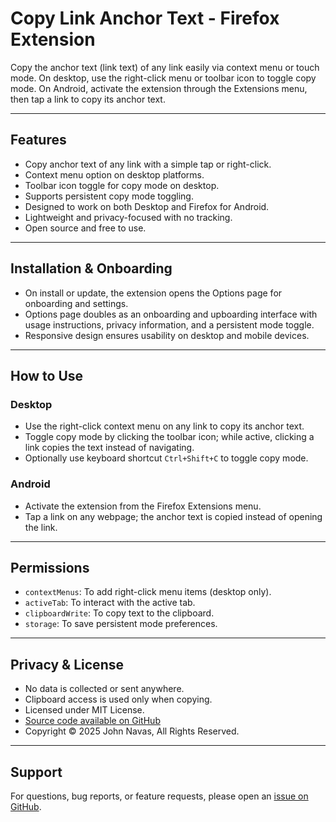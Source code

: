 # Copy Link Anchor Text - Firefox Extension

Copy the anchor text (link text) of any link easily via context menu or touch mode. On desktop, use the right-click menu or toolbar icon to toggle copy mode. On Android, activate the extension through the Extensions menu, then tap a link to copy its anchor text.

---

## Features

- Copy anchor text of any link with a simple tap or right-click.
- Context menu option on desktop platforms.
- Toolbar icon toggle for copy mode on desktop.
- Supports persistent copy mode toggling.
- Designed to work on both Desktop and Firefox for Android.
- Lightweight and privacy-focused with no tracking.
- Open source and free to use.

---

## Installation & Onboarding

- On install or update, the extension opens the Options page for onboarding and settings.
- Options page doubles as an onboarding and upboarding interface with usage instructions, privacy information, and a persistent mode toggle.
- Responsive design ensures usability on desktop and mobile devices.

---

## How to Use

### Desktop

- Use the right-click context menu on any link to copy its anchor text.
- Toggle copy mode by clicking the toolbar icon; while active, clicking a link copies the text instead of navigating.
- Optionally use keyboard shortcut `Ctrl+Shift+C` to toggle copy mode.

### Android

- Activate the extension from the Firefox Extensions menu.
- Tap a link on any webpage; the anchor text is copied instead of opening the link.

---

## Permissions

- `contextMenus`: To add right-click menu items (desktop only).
- `activeTab`: To interact with the active tab.
- `clipboardWrite`: To copy text to the clipboard.
- `storage`: To save persistent mode preferences.

---

## Privacy & License

- No data is collected or sent anywhere.
- Clipboard access is used only when copying.
- Licensed under MIT License.
- [Source code available on GitHub]([url](https://github.com/JNavas2/Copy-Link-Anchor-Text))
- Copyright © 2025 John Navas, All Rights Reserved.

---

## Support

For questions, bug reports, or feature requests, please open an [issue on GitHub]([url](https://github.com/JNavas2/Copy-Link-Anchor-Text/issues)).
